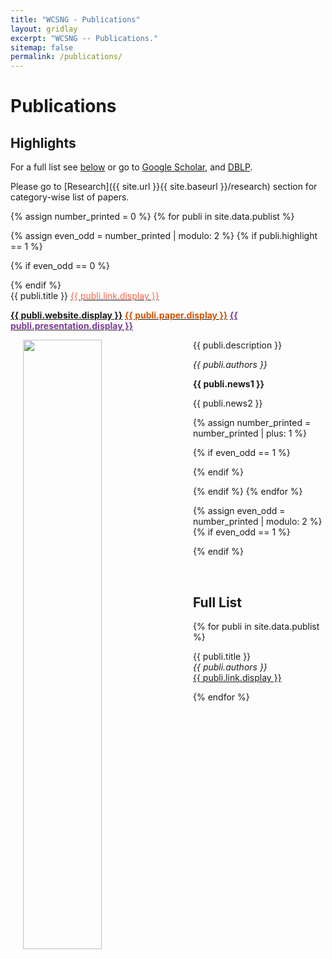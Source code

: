 ```yaml
---
title: "WCSNG - Publications"
layout: gridlay
excerpt: "WCSNG -- Publications."
sitemap: false
permalink: /publications/
---
```



# Publications

## Highlights

For a full list see [below](#full-list) or go to [Google Scholar](https://scholar.google.com/citations?hl=en&user=5SjaXJsAAAAJ&view_op=list_works&sortby=pubdate), and [DBLP](http://dblp.uni-trier.de/pers/hd/b/Bharadia:Dinesh).

Please go to [Research]({{ site.url }}{{ site.baseurl }}/research) section for category-wise list of papers.

{% assign number_printed = 0 %}
{% for publi in site.data.publist %}

{% assign even_odd = number_printed | modulo: 2 %}
{% if publi.highlight == 1 %}

{% if even_odd == 0 %}

<div class="row">
{% endif %}


<div class="col-sm-13 clearfix">
 <div class="well">
  <pubtit>{{ publi.title }} <a href="{{ publi.link.url }}"><span style="color:tomato;">{{ publi.link.display }}</span></a></pubtit>
  <p><strong>
  <a href="{{ publi.website.url }}">{{ publi.website.display }}</a>
  <a href="{{ site.url }}{{ site.baseurl }}/{{ publi.paper.url }}"><span style="color:#D35400;">{{ publi.paper.display }}</span></a>
  <a href="{{ site.url }}{{ site.baseurl }}/{{ publi.presentation.url }}"><span style="color:#7D3C98;">{{ publi.presentation.display }}</span></a> 
  </strong></p>
  <meta name="publi.keywords.name" content="{{ publi.keywords.content }}">
  <img src="{{ site.url }}{{ site.baseurl }}/images/pubpic/{{ publi.image }}" class="img-responsive" width="50%" style="float: left" hspace="20" />
  <p>{{ publi.description }}</p>
  <p><em>{{ publi.authors }}</em></p>
  <p class="text-danger"><strong> {{ publi.news1 }}</strong></p>
  <p> {{ publi.news2 }}</p>
 </div>
</div>

<!--
 <div class="col-sm-12 clearfix">
  <div class="well">
  <pubtit>{{ publi.title }}</pubtit>
  <p><strong><a href="{{ publi.website.url }}">{{ publi.website.display }}</a></strong></p>
  <meta name="publi.keywords.name" content="{{ publi.keywords.content }}">
  <img src="{{ site.url }}{{ site.baseurl }}/images/pubpic/{{ publi.image }}" class="img-responsive" width="50%" style="float: left" />
  <p>{{ publi.description }}</p>
  <p><em>{{ publi.authors }}</em></p>
  <p><strong><a href="{{ publi.link.url }}">{{ publi.link.display }}</a></strong></p>
  <p class="text-danger"><strong> {{ publi.news1 }}</strong></p>
  <p> {{ publi.news2 }}</p>
 </div>
</div>
-->
{% assign number_printed = number_printed | plus: 1 %}

{% if even_odd == 1 %}
</div>
{% endif %}

{% endif %}
{% endfor %}

{% assign even_odd = number_printed | modulo: 2 %}
{% if even_odd == 1 %}
</div>
{% endif %}

<p> &nbsp; </p>


## Full List

{% for publi in site.data.publist %}

  {{ publi.title }} <br />
  <em>{{ publi.authors }} </em><br /><a href="{{ publi.link.url }}">{{ publi.link.display }}</a>

{% endfor %}

